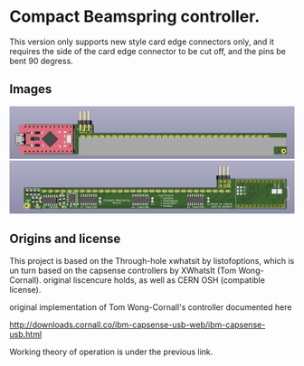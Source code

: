 # Compact Beamspring controller.

This version only supports new style card edge connectors only, and it requires the side
of the card edge connector to be cut off, and the pins be bent 90 degress.

## Images

![Top of the controller board](images/top.png)
![Bottom of the controller board](images/bottom.png)

## Origins and license

This project is based on the Through-hole xwhatsit by listofoptions, which is un turn
based on the capsense controllers by XWhatsIt
(Tom Wong-Cornall). original liscencure holds, as well as CERN OSH
(compatible license).

original implementation of Tom Wong-Cornall's controller documented here

http://downloads.cornall.co/ibm-capsense-usb-web/ibm-capsense-usb.html

Working theory of operation is under the previous link.


